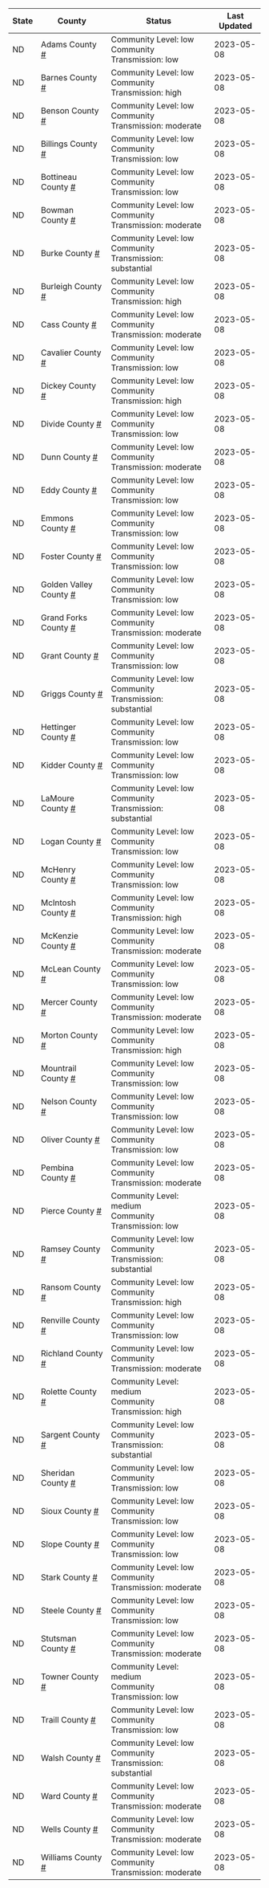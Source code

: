 State | County | Status | Last Updated
--- | --- | --- | --- 
ND | Adams County <a href="#adams_county">#</a> | <a name="adams_county"></a>Community Level: low<br/>Community Transmission: low | 2023-05-08
ND | Barnes County <a href="#barnes_county">#</a> | <a name="barnes_county"></a>Community Level: low<br/>Community Transmission: high | 2023-05-08
ND | Benson County <a href="#benson_county">#</a> | <a name="benson_county"></a>Community Level: low<br/>Community Transmission: moderate | 2023-05-08
ND | Billings County <a href="#billings_county">#</a> | <a name="billings_county"></a>Community Level: low<br/>Community Transmission: low | 2023-05-08
ND | Bottineau County <a href="#bottineau_county">#</a> | <a name="bottineau_county"></a>Community Level: low<br/>Community Transmission: low | 2023-05-08
ND | Bowman County <a href="#bowman_county">#</a> | <a name="bowman_county"></a>Community Level: low<br/>Community Transmission: moderate | 2023-05-08
ND | Burke County <a href="#burke_county">#</a> | <a name="burke_county"></a>Community Level: low<br/>Community Transmission: substantial | 2023-05-08
ND | Burleigh County <a href="#burleigh_county">#</a> | <a name="burleigh_county"></a>Community Level: low<br/>Community Transmission: high | 2023-05-08
ND | Cass County <a href="#cass_county">#</a> | <a name="cass_county"></a>Community Level: low<br/>Community Transmission: moderate | 2023-05-08
ND | Cavalier County <a href="#cavalier_county">#</a> | <a name="cavalier_county"></a>Community Level: low<br/>Community Transmission: low | 2023-05-08
ND | Dickey County <a href="#dickey_county">#</a> | <a name="dickey_county"></a>Community Level: low<br/>Community Transmission: high | 2023-05-08
ND | Divide County <a href="#divide_county">#</a> | <a name="divide_county"></a>Community Level: low<br/>Community Transmission: low | 2023-05-08
ND | Dunn County <a href="#dunn_county">#</a> | <a name="dunn_county"></a>Community Level: low<br/>Community Transmission: moderate | 2023-05-08
ND | Eddy County <a href="#eddy_county">#</a> | <a name="eddy_county"></a>Community Level: low<br/>Community Transmission: low | 2023-05-08
ND | Emmons County <a href="#emmons_county">#</a> | <a name="emmons_county"></a>Community Level: low<br/>Community Transmission: low | 2023-05-08
ND | Foster County <a href="#foster_county">#</a> | <a name="foster_county"></a>Community Level: low<br/>Community Transmission: low | 2023-05-08
ND | Golden Valley County <a href="#golden_valley_county">#</a> | <a name="golden_valley_county"></a>Community Level: low<br/>Community Transmission: low | 2023-05-08
ND | Grand Forks County <a href="#grand_forks_county">#</a> | <a name="grand_forks_county"></a>Community Level: low<br/>Community Transmission: moderate | 2023-05-08
ND | Grant County <a href="#grant_county">#</a> | <a name="grant_county"></a>Community Level: low<br/>Community Transmission: low | 2023-05-08
ND | Griggs County <a href="#griggs_county">#</a> | <a name="griggs_county"></a>Community Level: low<br/>Community Transmission: substantial | 2023-05-08
ND | Hettinger County <a href="#hettinger_county">#</a> | <a name="hettinger_county"></a>Community Level: low<br/>Community Transmission: low | 2023-05-08
ND | Kidder County <a href="#kidder_county">#</a> | <a name="kidder_county"></a>Community Level: low<br/>Community Transmission: low | 2023-05-08
ND | LaMoure County <a href="#lamoure_county">#</a> | <a name="lamoure_county"></a>Community Level: low<br/>Community Transmission: substantial | 2023-05-08
ND | Logan County <a href="#logan_county">#</a> | <a name="logan_county"></a>Community Level: low<br/>Community Transmission: low | 2023-05-08
ND | McHenry County <a href="#mchenry_county">#</a> | <a name="mchenry_county"></a>Community Level: low<br/>Community Transmission: low | 2023-05-08
ND | McIntosh County <a href="#mcintosh_county">#</a> | <a name="mcintosh_county"></a>Community Level: low<br/>Community Transmission: high | 2023-05-08
ND | McKenzie County <a href="#mckenzie_county">#</a> | <a name="mckenzie_county"></a>Community Level: low<br/>Community Transmission: moderate | 2023-05-08
ND | McLean County <a href="#mclean_county">#</a> | <a name="mclean_county"></a>Community Level: low<br/>Community Transmission: low | 2023-05-08
ND | Mercer County <a href="#mercer_county">#</a> | <a name="mercer_county"></a>Community Level: low<br/>Community Transmission: moderate | 2023-05-08
ND | Morton County <a href="#morton_county">#</a> | <a name="morton_county"></a>Community Level: low<br/>Community Transmission: high | 2023-05-08
ND | Mountrail County <a href="#mountrail_county">#</a> | <a name="mountrail_county"></a>Community Level: low<br/>Community Transmission: low | 2023-05-08
ND | Nelson County <a href="#nelson_county">#</a> | <a name="nelson_county"></a>Community Level: low<br/>Community Transmission: low | 2023-05-08
ND | Oliver County <a href="#oliver_county">#</a> | <a name="oliver_county"></a>Community Level: low<br/>Community Transmission: low | 2023-05-08
ND | Pembina County <a href="#pembina_county">#</a> | <a name="pembina_county"></a>Community Level: low<br/>Community Transmission: moderate | 2023-05-08
ND | Pierce County <a href="#pierce_county">#</a> | <a name="pierce_county"></a>Community Level: medium<br/>Community Transmission: low | 2023-05-08
ND | Ramsey County <a href="#ramsey_county">#</a> | <a name="ramsey_county"></a>Community Level: low<br/>Community Transmission: substantial | 2023-05-08
ND | Ransom County <a href="#ransom_county">#</a> | <a name="ransom_county"></a>Community Level: low<br/>Community Transmission: high | 2023-05-08
ND | Renville County <a href="#renville_county">#</a> | <a name="renville_county"></a>Community Level: low<br/>Community Transmission: low | 2023-05-08
ND | Richland County <a href="#richland_county">#</a> | <a name="richland_county"></a>Community Level: low<br/>Community Transmission: moderate | 2023-05-08
ND | Rolette County <a href="#rolette_county">#</a> | <a name="rolette_county"></a>Community Level: medium<br/>Community Transmission: high | 2023-05-08
ND | Sargent County <a href="#sargent_county">#</a> | <a name="sargent_county"></a>Community Level: low<br/>Community Transmission: substantial | 2023-05-08
ND | Sheridan County <a href="#sheridan_county">#</a> | <a name="sheridan_county"></a>Community Level: low<br/>Community Transmission: low | 2023-05-08
ND | Sioux County <a href="#sioux_county">#</a> | <a name="sioux_county"></a>Community Level: low<br/>Community Transmission: low | 2023-05-08
ND | Slope County <a href="#slope_county">#</a> | <a name="slope_county"></a>Community Level: low<br/>Community Transmission: low | 2023-05-08
ND | Stark County <a href="#stark_county">#</a> | <a name="stark_county"></a>Community Level: low<br/>Community Transmission: moderate | 2023-05-08
ND | Steele County <a href="#steele_county">#</a> | <a name="steele_county"></a>Community Level: low<br/>Community Transmission: low | 2023-05-08
ND | Stutsman County <a href="#stutsman_county">#</a> | <a name="stutsman_county"></a>Community Level: low<br/>Community Transmission: moderate | 2023-05-08
ND | Towner County <a href="#towner_county">#</a> | <a name="towner_county"></a>Community Level: medium<br/>Community Transmission: low | 2023-05-08
ND | Traill County <a href="#traill_county">#</a> | <a name="traill_county"></a>Community Level: low<br/>Community Transmission: low | 2023-05-08
ND | Walsh County <a href="#walsh_county">#</a> | <a name="walsh_county"></a>Community Level: low<br/>Community Transmission: substantial | 2023-05-08
ND | Ward County <a href="#ward_county">#</a> | <a name="ward_county"></a>Community Level: low<br/>Community Transmission: moderate | 2023-05-08
ND | Wells County <a href="#wells_county">#</a> | <a name="wells_county"></a>Community Level: low<br/>Community Transmission: moderate | 2023-05-08
ND | Williams County <a href="#williams_county">#</a> | <a name="williams_county"></a>Community Level: low<br/>Community Transmission: moderate | 2023-05-08
